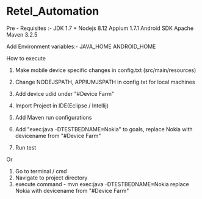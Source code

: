# Retel_Automation


Pre - Requisites :-
JDK 1.7 +
Nodejs 8.12
Appium 1.7.1
Android SDK 
Apache Maven 3.2.5

Add Environment variables:-
JAVA_HOME
ANDROID_HOME

How to execute

1. Make mobile device specific changes in config.txt (src/main/resources)
2. Change NODEJSPATH, APPIUMJSPATH in config.txt for local machines
3. Add device udid under "#Device Farm"


1. Import Project in IDE(Eclipse / Intellij)
2. Add Maven run configurations
3. Add "exec:java -DTESTBEDNAME=Nokia" to goals, replace Nokia with devicename from "#Device Farm"
4. Run test

Or

1. Go to terminal / cmd
2. Navigate to project directory
3. execute command - mvn exec:java -DTESTBEDNAME=Nokia replace Nokia with devicename from "#Device Farm"
